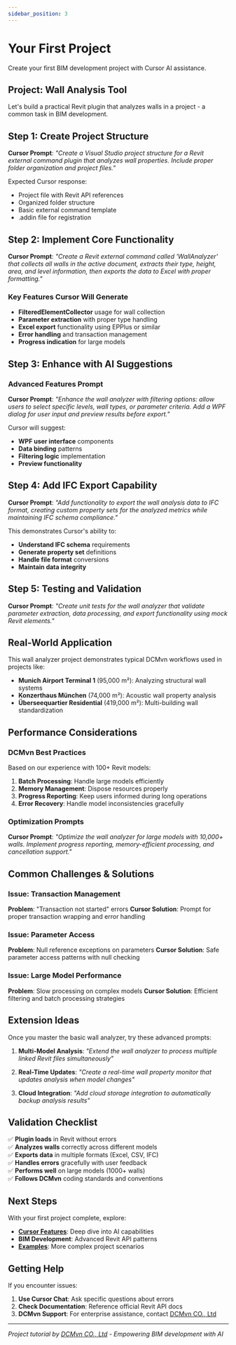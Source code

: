 ```yaml
---
sidebar_position: 3
---
```


# Your First Project

Create your first BIM development project with Cursor AI assistance.

## Project: Wall Analysis Tool

Let's build a practical Revit plugin that analyzes walls in a project - a common task in BIM development.

## Step 1: Create Project Structure

**Cursor Prompt**: *"Create a Visual Studio project structure for a Revit external command plugin that analyzes wall properties. Include proper folder organization and project files."*

Expected Cursor response:
- Project file with Revit API references
- Organized folder structure
- Basic external command template
- .addin file for registration

## Step 2: Implement Core Functionality

**Cursor Prompt**: *"Create a Revit external command called 'WallAnalyzer' that collects all walls in the active document, extracts their type, height, area, and level information, then exports the data to Excel with proper formatting."*

### Key Features Cursor Will Generate

- **FilteredElementCollector** usage for wall collection
- **Parameter extraction** with proper type handling
- **Excel export** functionality using EPPlus or similar
- **Error handling** and transaction management
- **Progress indication** for large models

## Step 3: Enhance with AI Suggestions

### Advanced Features Prompt

**Cursor Prompt**: *"Enhance the wall analyzer with filtering options: allow users to select specific levels, wall types, or parameter criteria. Add a WPF dialog for user input and preview results before export."*

Cursor will suggest:
- **WPF user interface** components
- **Data binding** patterns
- **Filtering logic** implementation
- **Preview functionality**

## Step 4: Add IFC Export Capability

**Cursor Prompt**: *"Add functionality to export the wall analysis data to IFC format, creating custom property sets for the analyzed metrics while maintaining IFC schema compliance."*

This demonstrates Cursor's ability to:
- **Understand IFC schema** requirements
- **Generate property set** definitions
- **Handle file format** conversions
- **Maintain data integrity**

## Step 5: Testing and Validation

**Cursor Prompt**: *"Create unit tests for the wall analyzer that validate parameter extraction, data processing, and export functionality using mock Revit elements."*

## Real-World Application

This wall analyzer project demonstrates typical DCMvn workflows used in projects like:

- **Munich Airport Terminal 1** (95,000 m²): Analyzing structural wall systems
- **Konzerthaus München** (74,000 m²): Acoustic wall property analysis  
- **Überseequartier Residential** (419,000 m²): Multi-building wall standardization

## Performance Considerations

### DCMvn Best Practices

Based on our experience with 100+ Revit models:

1. **Batch Processing**: Handle large models efficiently
2. **Memory Management**: Dispose resources properly  
3. **Progress Reporting**: Keep users informed during long operations
4. **Error Recovery**: Handle model inconsistencies gracefully

### Optimization Prompts

**Cursor Prompt**: *"Optimize the wall analyzer for large models with 10,000+ walls. Implement progress reporting, memory-efficient processing, and cancellation support."*

## Common Challenges & Solutions

### Issue: Transaction Management

**Problem**: "Transaction not started" errors
**Cursor Solution**: Prompt for proper transaction wrapping and error handling

### Issue: Parameter Access

**Problem**: Null reference exceptions on parameters
**Cursor Solution**: Safe parameter access patterns with null checking

### Issue: Large Model Performance

**Problem**: Slow processing on complex models
**Cursor Solution**: Efficient filtering and batch processing strategies

## Extension Ideas

Once you master the basic wall analyzer, try these advanced prompts:

1. **Multi-Model Analysis**: *"Extend the wall analyzer to process multiple linked Revit files simultaneously"*

2. **Real-Time Updates**: *"Create a real-time wall property monitor that updates analysis when model changes"*

3. **Cloud Integration**: *"Add cloud storage integration to automatically backup analysis results"*

## Validation Checklist

✅ **Plugin loads** in Revit without errors  
✅ **Analyzes walls** correctly across different models  
✅ **Exports data** in multiple formats (Excel, CSV, IFC)  
✅ **Handles errors** gracefully with user feedback  
✅ **Performs well** on large models (1000+ walls)  
✅ **Follows DCMvn** coding standards and conventions  

## Next Steps

With your first project complete, explore:

- **[Cursor Features](../features/tab-autocomplete)**: Deep dive into AI capabilities
- **BIM Development**: Advanced Revit API patterns
- **[Examples](../hands-on/revit-plugins)**: More complex project scenarios

## Getting Help

If you encounter issues:

1. **Use Cursor Chat**: Ask specific questions about errors
2. **Check Documentation**: Reference official Revit API docs
3. **DCMvn Support**: For enterprise assistance, contact [DCMvn CO., Ltd](https://dcmvn.com)

---

*Project tutorial by [DCMvn CO., Ltd](https://dcmvn.com) - Empowering BIM development with AI*